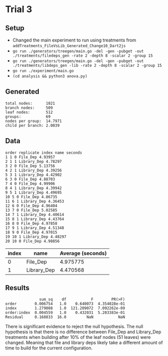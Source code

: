 # Trial 3

## Setup

- Changed the main experiment to run using treatments from `addTreatments_FileVsLib_Generated_Change10_Dart2js`
- `go run ./generators/treegen/main.go -del -gen -pubget -out ./treatments/filedeps_gen -rate 2 -depth 8 -scalar 2 -group 15`
- `go run ./generators/treegen/main.go -del -gen -pubget -out ./treatments/libdeps_gen -lib -rate 2 -depth 8 -scalar 2 -group 15`
- `go run ./experiment/main.go`
- `(cd analysis && python3 anova.py)`

## Generated

```Plain
total nodes:      1021
branch nodes:     509
leaf nodes:       512
groups:           69
nodes per group:  14.7971
child per branch: 2.0039
```

## Data

```Plain
order replicate index name seconds
1 1 0 File_Dep 4.93957
2 1 1 Library_Dep 4.78297
3 2 0 File_Dep 5.13756
4 2 1 Library_Dep 4.39256
5 3 1 Library_Dep 4.42902
6 3 0 File_Dep 4.88703
7 4 0 File_Dep 4.99906
8 4 1 Library_Dep 4.39942
9 5 1 Library_Dep 4.49695
10 5 0 File_Dep 4.86735
11 6 1 Library_Dep 4.36453
12 6 0 File_Dep 4.96404
13 7 0 File_Dep 5.02585
14 7 1 Library_Dep 4.40614
15 8 1 Library_Dep 4.43764
16 8 0 File_Dep 4.97858
17 9 1 Library_Dep 4.51348
18 9 0 File_Dep 4.97015
19 10 1 Library_Dep 4.48297
20 10 0 File_Dep 4.98856
```

| index | name        | Average (seconds) |
|-------|-------------|-------------------|
| 0     | File_Dep    | 4.975775          |
| 1     | Library_Dep | 4.470568          |

## Results

```Plain
               sum_sq    df           F        PR(>F)
order        0.006754   1.0    0.640073  4.354028e-01
index        1.279008   1.0  121.209072  7.092262e-09
order:index  0.004559   1.0    0.432031  5.203383e-01
Residual     0.168833  16.0         NaN           NaN
```

There is significant evidence to reject the null hypothesis.
The null hypothesis is that there is no difference between File_Dep and Library_Dep treatments when building after 10% of the leaf nodes (51 leaves) were changed.
Meaning that file and library deps likely take a different amount of time to build for the current configuration.
